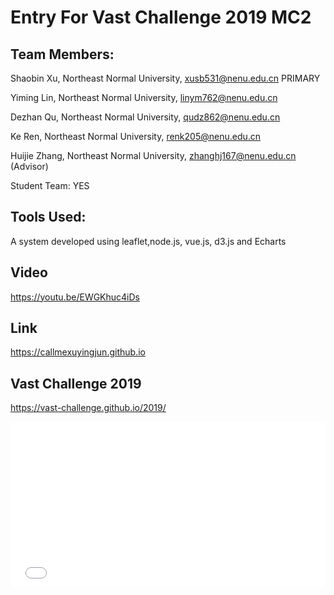 # Entry For Vast Challenge 2019 MC2
## Team Members:
Shaobin Xu, Northeast Normal University, xusb531@nenu.edu.cn PRIMARY

Yiming Lin, Northeast Normal University, linym762@nenu.edu.cn

Dezhan Qu, Northeast Normal University, qudz862@nenu.edu.cn

Ke Ren, Northeast Normal University, renk205@nenu.edu.cn

Huijie Zhang, Northeast Normal University, zhanghj167@nenu.edu.cn (Advisor)

Student Team: YES

## Tools Used:
A system developed using leaflet,node.js, vue.js, d3.js and Echarts


## Video
https://youtu.be/EWGKhuc4iDs
## Link
https://callmexuyingjun.github.io
## Vast Challenge 2019
https://vast-challenge.github.io/2019/


<iframe height="265" style="width: 100%;" scrolling="no" title="first" src="//codepen.io/callmexuyingjun/embed/KONjBz/?height=265&theme-id=0&default-tab=css,result" frameborder="no" allowtransparency="true" allowfullscreen="true">
  See the Pen <a href='https://codepen.io/callmexuyingjun/pen/KONjBz/'>first</a> by 徐劭斌
  (<a href='https://codepen.io/callmexuyingjun'>@callmexuyingjun</a>) on <a href='https://codepen.io'>CodePen</a>.
</iframe>

